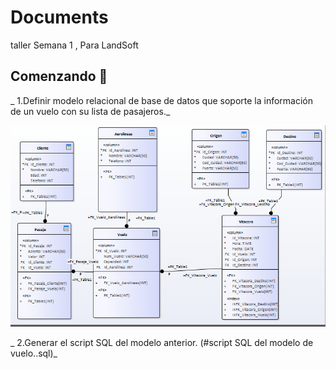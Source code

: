 # Documents
taller Semana 1 , Para LandSoft


## Comenzando 🚀
_ 1.Definir modelo relacional de base de datos que soporte la información de un vuelo con su lista de pasajeros._

![Modelo](Modelo.PNG)


_ 2.Generar el script SQL del modelo anterior. (#script SQL del modelo de vuelo..sql)_
